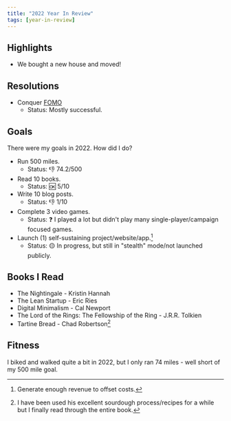 ```yaml
---
title: "2022 Year In Review"
tags: [year-in-review]
---
```


## Highlights

- We bought a new house and moved!

## Resolutions

- Conquer [FOMO](https://en.wikipedia.org/wiki/Fear_of_missing_out)
  - Status: Mostly successful.

## Goals

There were my goals in 2022. How did I do?

- Run 500 miles.
  - Status: 👎 74.2/500
- Read 10 books.
  - Status: 🆗 5/10
- Write 10 blog posts.
  - Status: 👎 1/10 
- Complete 3 video games.
  - Status: ❓ I played a lot but didn't play many single-player/campaign focused games.
- Launch (1) self-sustaining project/website/app.[^1]
  - Status: 🟡 In progress, but still in "stealth" mode/not launched publicly.

## Books I Read

- The Nightingale - Kristin Hannah
- The Lean Startup - Eric Ries
- Digital Minimalism - Cal Newport
- The Lord of the Rings: The Fellowship of the Ring - J.R.R. Tolkien
- Tartine Bread - Chad Robertson[^2]

## Fitness

I biked and walked quite a bit in 2022, but I only ran 74 miles - well short of my 500 mile goal.

[^1]: Generate enough revenue to offset costs.
[^2]: I have been used his excellent sourdough process/recipes for a while but I finally read through the entire book.